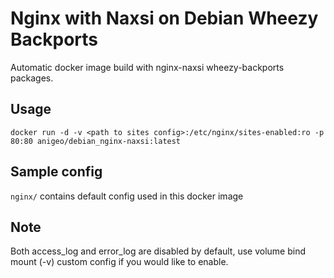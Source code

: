 # Nginx with Naxsi on Debian Wheezy Backports

Automatic docker image build with nginx-naxsi wheezy-backports packages.

## Usage
```Shell
docker run -d -v <path to sites config>:/etc/nginx/sites-enabled:ro -p 80:80 anigeo/debian_nginx-naxsi:latest
```

## Sample config
`nginx/` contains default config used in this docker image

## Note
Both access_log and error_log are disabled by default, use volume bind mount (-v) custom config if you would like to enable.
